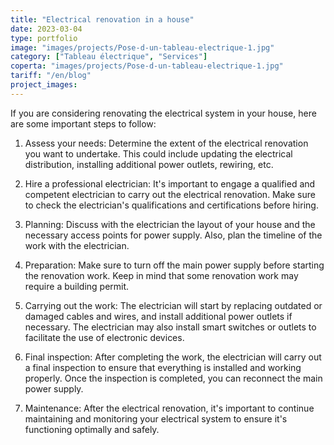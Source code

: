 ```yaml
---
title: "Electrical renovation in a house"
date: 2023-03-04
type: portfolio
image: "images/projects/Pose-d-un-tableau-electrique-1.jpg"
category: ["Tableau électrique", "Services"]
coperta: "images/projects/Pose-d-un-tableau-electrique-1.jpg"
tariff: "/en/blog"
project_images: 
---
```


If you are considering renovating the electrical system in your house, here are some important steps to follow:

1. Assess your needs: Determine the extent of the electrical renovation you want to undertake. This could include updating the electrical distribution, installing additional power outlets, rewiring, etc.

2. Hire a professional electrician: It's important to engage a qualified and competent electrician to carry out the electrical renovation. Make sure to check the electrician's qualifications and certifications before hiring.

3. Planning: Discuss with the electrician the layout of your house and the necessary access points for power supply. Also, plan the timeline of the work with the electrician.

4. Preparation: Make sure to turn off the main power supply before starting the renovation work. Keep in mind that some renovation work may require a building permit.

5. Carrying out the work: The electrician will start by replacing outdated or damaged cables and wires, and install additional power outlets if necessary. The electrician may also install smart switches or outlets to facilitate the use of electronic devices.

6. Final inspection: After completing the work, the electrician will carry out a final inspection to ensure that everything is installed and working properly. Once the inspection is completed, you can reconnect the main power supply.

7. Maintenance: After the electrical renovation, it's important to continue maintaining and monitoring your electrical system to ensure it's functioning optimally and safely.
